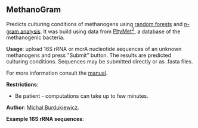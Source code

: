 ## MethanoGram

Predicts culturing conditions of methanogens using [random forests](https://www.stat.berkeley.edu/~breiman/RandomForests/cc_home.htm) and [n-gram analysis](http://github.com/michbur/biogram). It was build using data from [PhyMet<sup>2</sup>](http://metanogen.biotech.uni.wroc.pl/), a database of the methanogenic bacteria.

**Usage**: upload 16S rRNA or mcrA nucleotide sequences of an unknown methanogens and press "Submit" button. The results are predicted culturing conditions. Sequences may be submitted directly or as .fasta files. 

For more information consult the [manual](http://156.17.99.21/index.php?ind=help).

**Restrictions**:
  * Be patient - computations can take up to few minutes.  

**Author**: [Michal Burdukiewicz](http://www.smorfland.uni.wroc.pl/).

**Example 16S rRNA sequences**:
